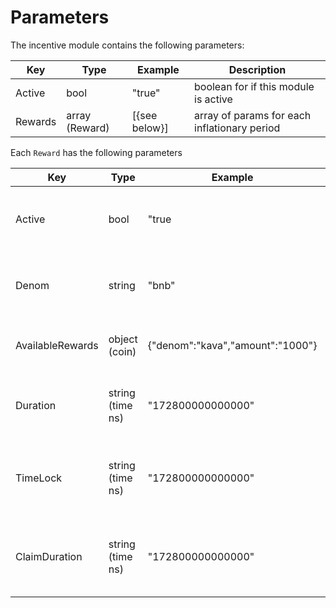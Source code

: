 # Parameters

The incentive module contains the following parameters:

| Key        | Type           | Example       | Description                                      |
|------------|----------------|---------------|--------------------------------------------------|
| Active     | bool           | "true"        | boolean for if this module is active             |
| Rewards    | array (Reward) | [{see below}] | array of params for each inflationary period     |

Each `Reward` has the following parameters

| Key              | Type               | Example                          | Description                                                    |
|------------------|--------------------|----------------------------------|----------------------------------------------------------------|
| Active           | bool               | "true                            | boolean for if rewards for this collateral are active          |
| Denom            | string             | "bnb"                            | the collateral for which rewards are eligible                  |
| AvailableRewards | object (coin)      | {"denom":"kava","amount":"1000"} | the rewards available per reward period                        |
| Duration         | string (time ns)   | "172800000000000"                | the duration of each reward period                             |
| TimeLock         | string (time ns)   | "172800000000000"                | the duration for which claimed rewards will be vesting         |
| ClaimDuration    | string (time ns)   | "172800000000000"                | how long users have to claim rewards before they expire        |
